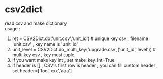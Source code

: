 # csv2dict

read csv and make dictionary<br>
usage :
1. ret = CSV2Dict.do('unit.csv','unit_id')  # unique key csv , filename 'unit.csv' , key name is 'unit_id'
2. unit_level = CSV2Dict.do_multi_key('upgrade.csv',('unit_id','level')) # multi key csv , key must tuple. 
3. if you want make key int , set make_key_int=True
4. if header is [] , CSV's first row is header , you can fill custom header , set header=['foo','xxx','aaa']  
